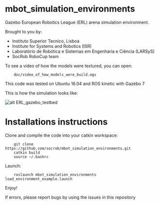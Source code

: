 mbot_simulation_environments
============================

Gazebo European Robotics League (ERL) arena simulation environment.

Brought to you by:

- Instituto Superior Tecnico, Lisboa
- Institute for Systems and Robotics (ISR)
- Laboratório de Robótica e Sistemas em Engenharia e Ciência (LARSyS)
- SocRob RoboCup team

To see a video of how the models were textured, you can open:

        doc/video_of_how_models_were_build.ogv

This code was tested on Ubuntu 16.04 and ROS kinetic with Gazebo 7

This is how the simulation looks like:

![alt ERL_gazebo_testbed](https://github.com/socrob/mbot_simulation_environments/blob/kinetic/doc/erl_testbed.png "ERL testbed")

Installations instructions
==========================

Clone and compile the code into your catkin workspace:

        git clone https://github.com/socrob/mbot_simulation_environments.git
        catkin build
        source ~/.bashrc

Launch:

        roslaunch mbot_simulation_environments load_environment_example.launch

Enjoy!

If errors, please report bugs by using the issues in this repository
